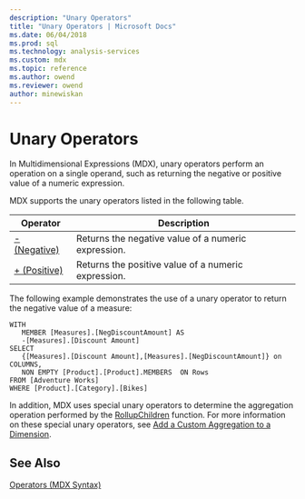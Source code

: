 ```yaml
---
description: "Unary Operators"
title: "Unary Operators | Microsoft Docs"
ms.date: 06/04/2018
ms.prod: sql
ms.technology: analysis-services
ms.custom: mdx
ms.topic: reference
ms.author: owend
ms.reviewer: owend
author: minewiskan
---
```

# Unary Operators


  In Multidimensional Expressions (MDX), unary operators perform an operation on a single operand, such as returning the negative or positive value of a numeric expression.  
  
 MDX supports the unary operators listed in the following table.  
  
|Operator|Description|  
|--------------|-----------------|  
|[- (Negative)](../mdx/negative-mdx.md)|Returns the negative value of a numeric expression.|  
|[+ (Positive)](../mdx/positive-mdx.md)|Returns the positive value of a numeric expression.|  
  
 The following example demonstrates the use of a unary operator to return the negative value of a measure:  
  
```  
WITH   
   MEMBER [Measures].[NegDiscountAmount] AS  
   -[Measures].[Discount Amount]  
SELECT   
   {[Measures].[Discount Amount],[Measures].[NegDiscountAmount]} on COLUMNS,  
   NON EMPTY [Product].[Product].MEMBERS  ON Rows  
FROM [Adventure Works]  
WHERE [Product].[Category].[Bikes]  
```  
  
 In addition, MDX uses special unary operators to determine the aggregation operation performed by the [RollupChildren](../mdx/rollupchildren-mdx.md) function. For more information on these special unary operators, see [Add a Custom Aggregation to a Dimension](/analysis-services/multidimensional-models/bi-wizard-add-a-custom-aggregation-to-a-dimension).  
  
## See Also  
 [Operators &#40;MDX Syntax&#41;](../mdx/operators-mdx-syntax.md)  
  
